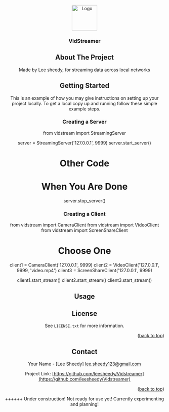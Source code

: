 <div id="top"></div>




<!-- VIDSTREAMER -->
<br />
<div align="center">
  <a href="https://github.com/leesheedy/Vidstream">
    <img src="https://www.google.com/url?sa=i&url=https%3A%2F%2Ftwitter.com%2Fvid_stream&psig=AOvVaw1gW0m75CT3WysTs-A1b8gZ&ust=1642231656345000&source=images&cd=vfe&ved=0CAsQjRxqFwoTCLjDjOjbsPUCFQAAAAAdAAAAABAD" alt="Logo" width="80" height="80">
  </a>

<h3 align="center">VidStreamer</h3>




<!-- ABOUT THE PROJECT -->
## About The Project

Made by Lee sheedy, for streaming data across local networks


<!-- GETTING STARTED -->
## Getting Started

This is an example of how you may give instructions on setting up your project locally.
To get a local copy up and running follow these simple example steps.

### Creating a Server
from vidstream import StreamingServer

server = StreamingServer('127.0.0.1', 9999)
server.start_server()

# Other Code

# When You Are Done
server.stop_server()

### Creating a Client

from vidstream import CameraClient
from vidstream import VideoClient
from vidstream import ScreenShareClient

# Choose One
client1 = CameraClient('127.0.0.1', 9999)
client2 = VideoClient('127.0.0.1', 9999, 'video.mp4')
client3 = ScreenShareClient('127.0.0.1', 9999)

client1.start_stream()
client2.start_stream()
client3.start_stream()
## Usage






<!-- LICENSE -->
## License

See `LICENSE.txt` for more information.

<p align="right">(<a href="#top">back to top</a>)</p>



<!-- CONTACT -->
## Contact

Your Name - [Lee Sheedy] lee.sheedy123@gmail.com

Project Link: [https://github.com/leesheedy/Vidstreamer](https://github.com/leesheedy/Vidstreamer)

<p align="right">(<a href="#top">back to top</a>)</p>


++++++
Under construction! Not ready for use yet! Currently experimenting and planning!

